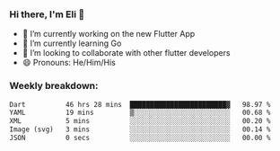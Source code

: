 ### Hi there, I'm Eli 👋
- 🔭 I’m currently working on the new Flutter App
- 🌱 I’m currently learning Go
- 🦄 I’m looking to collaborate with other flutter developers
- 😄 Pronouns: He/Him/His

### Weekly breakdown:
<!--START_SECTION:waka-->

```txt
Dart          46 hrs 28 mins  ████████████████████████▓   98.97 %
YAML          19 mins         ▒░░░░░░░░░░░░░░░░░░░░░░░░   00.68 %
XML           5 mins          ░░░░░░░░░░░░░░░░░░░░░░░░░   00.20 %
Image (svg)   3 mins          ░░░░░░░░░░░░░░░░░░░░░░░░░   00.14 %
JSON          0 secs          ░░░░░░░░░░░░░░░░░░░░░░░░░   00.00 %
```

<!--END_SECTION:waka-->
